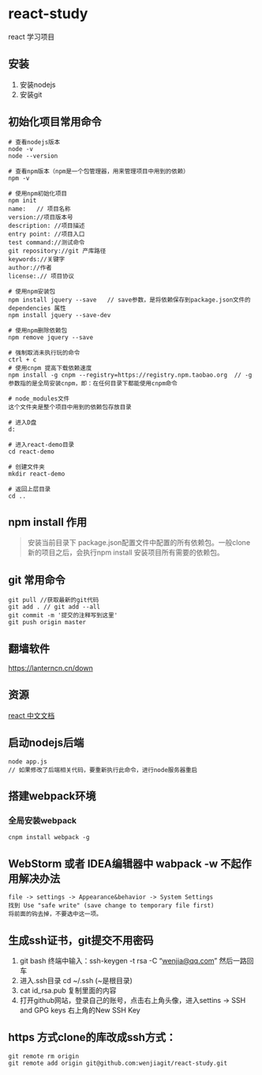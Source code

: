# react-study
react 学习项目

## 安装
1. 安装nodejs
1. 安装git

## 初始化项目常用命令
```
# 查看nodejs版本
node -v
node --version

# 查看npm版本（npm是一个包管理器，用来管理项目中用到的依赖）
npm -v

# 使用npm初始化项目
npm init
name:   // 项目名称
version://项目版本号
description: //项目描述
entry point: //项目入口
test command://测试命令
git repository://git 产库路径
keywords://关键字
author://作者
license:.// 项目协议

# 使用npm安装包
npm install jquery --save   // save参数，是将依赖保存到package.json文件的 dependencies 属性
npm install jquery --save-dev

# 使用npm删除依赖包
npm remove jquery --save

# 强制取消未执行玩的命令
ctrl + c
# 使用cnpm 提高下载依赖速度
npm install -g cnpm --registry=https://registry.npm.taobao.org  // -g 参数指的是全局安装cnpm，即：在任何目录下都能使用cnpm命令

# node_modules文件
这个文件夹是整个项目中用到的依赖包存放目录

# 进入D盘
d:

# 进入react-demo目录
cd react-demo

# 创建文件夹
mkdir react-demo

# 返回上层目录
cd ..
```
## npm install 作用
> 安装当前目录下 package.json配置文件中配置的所有依赖包。一般clone新的项目之后，会执行npm install 安装项目所有需要的依赖包。

## git 常用命令
```
git pull //获取最新的git代码
git add . // git add --all
git commit -m '提交的注释写到这里'
git push origin master
```

## 翻墙软件
https://lanterncn.cn/down

## 资源
[react 中文文档](http://reactjs.cn/react/docs/getting-started-zh-CN.html)

## 启动nodejs后端
```
node app.js
// 如果修改了后端相关代码，要重新执行此命令，进行node服务器重启
```

## 搭建webpack环境

### 全局安装webpack
```
cnpm install webpack -g
```

## WebStorm 或者 IDEA编辑器中 wabpack -w 不起作用解决办法
```
file -> settings -> Appearance&behavior -> System Settings
找到 Use "safe write" (save change to temporary file first)
将前面的钩去掉，不要选中这一项。
```

## 生成ssh证书，git提交不用密码
1. git bash 终端中输入：ssh-keygen -t rsa -C “wenjia@qq.com”  然后一路回车
1. 进入.ssh目录 cd ~/.ssh (~是根目录)
1. cat id_rsa.pub  复制里面的内容
1. 打开github网站，登录自己的账号，点击右上角头像，进入settins -> SSH and GPG keys 右上角的New SSH Key
 
## https 方式clone的库改成ssh方式：
```
git remote rm origin
git remote add origin git@github.com:wenjiagit/react-study.git
```
